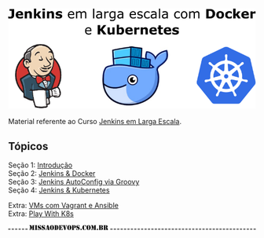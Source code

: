![](images/missaodevops-jenkins-docker-kube.png)   

Material referente ao Curso [Jenkins em Larga Escala](https://www.udemy.com/missao-devops-jenkins-em-larga-escala-docker-e-kubernetes/?couponCode=LANCAMENTO).   

## Tópicos
Seção 1: [Introdução](01-Intro.md)  
Seção 2: [Jenkins & Docker](02-Jenkins-e-Docker.md)  
Seção 3: [Jenkins AutoConfig via Groovy](03-Jenkins-AutoConfig-Groovy.md)  
Seção 4: [Jenkins & Kubernetes](04-Jenkins-e-Kubernetes.md)  
  
Extra: [VMs com Vagrant e Ansible](https://gitlab.com/rocha.public/vm-host-archetype.md)  
Extra: [Play With K8s](05-Extras-Play-With-K8s.md) 
   
[![missaodevops.com.br](images/logo-missaodevops-02.png)](http://missaodevops.com.br)
  
